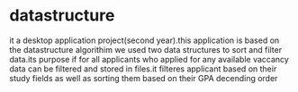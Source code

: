# datastructure
it a desktop application project(second year).this application is based on the datastructure algorithim
 we used two data structures to sort and filter data.its purpose if for all applicants who applied for any available vaccancy 
 data can be filtered and stored in files.it filteres applicant based on their study fields as well as sorting them based on their GPA decending order
